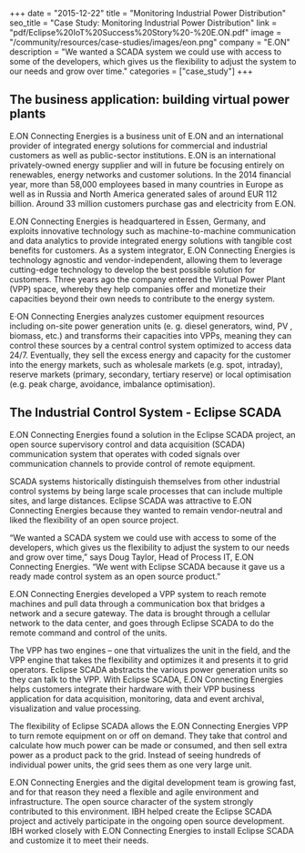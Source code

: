 +++
date = "2015-12-22"
title = "Monitoring Industrial Power Distribution"
seo_title = "Case Study: Monitoring Industrial Power Distribution"
link = "pdf/Eclipse%20IoT%20Success%20Story%20-%20E.ON.pdf"
image = "/community/resources/case-studies/images/eon.png"
company = "E.ON"
description = "We wanted a SCADA system we could use with access to some of the developers, which gives us the  flexibility to adjust the system to our needs and grow over time."
categories = ["case_study"]
+++

## The business application: building virtual power plants

E.ON Connecting Energies is a business unit of E.ON and an international provider of integrated energy solutions for commercial and industrial customers as well as public-sector  institutions.  E.ON  is  an  international  privately-owned  energy  supplier  and  will  in  future  be  focusing  entirely  on  renewables,  energy  networks  and  customer solutions. In the 2014 financial year, more than 58,000 employees based in many countries in Europe as well as in Russia and North America generated sales of around EUR 112 billion. Around 33 million customers purchase gas and electricity from E.ON. 

E.ON  Connecting  Energies  is  headquartered  in  Essen,  Germany,  and  exploits  innovative  technology  such  as  machine-to-machine communication and data analytics to  provide  integrated  energy  solutions  with  tangible  cost  benefits  for  customers.  As  a  system  integrator, E.ON  Connecting  Energies  is  technology  agnostic  and  vendor-independent, allowing them to leverage cutting-edge  technology  to  develop  the  best  possible  solution  for  customers.  Three  years  ago  the  company  entered  the  Virtual  Power  Plant  (VPP)  space,  whereby  they  help  companies offer and monetize their capacities beyond their own needs to contribute to the energy system. 

E·ON Connecting Energies analyzes customer equipment resources including on-site power generation units (e. g. diesel generators, wind, PV , biomass, etc.) and transforms their  capacities  into  VPPs,  meaning  they  can  control  these sources by a central control system optimized to access data 24/7. Eventually, they sell the excess energy and capacity for the customer into the energy markets, such  as  wholesale  markets  (e.g.  spot,  intraday),  reserve  markets  (primary,  secondary,  tertiary  reserve)  or  local  optimisation  (e.g.  peak  charge,  avoidance,  imbalance  optimisation).


## The Industrial Control System - Eclipse SCADA

E.ON Connecting Energies found a solution in the Eclipse SCADA project, an open source supervisory control and data acquisition (SCADA) communication system that operates with coded signals over communication channels to provide control of remote equipment. 

SCADA systems historically distinguish themselves from other industrial control systems by being large scale processes that can include multiple sites, and large distances. Eclipse SCADA was attractive to E.ON Connecting Energies because they wanted to remain vendor-neutral and liked the flexibility of an open source project.

“We wanted a SCADA system we could use with access to some of the developers, which gives us the flexibility to adjust the system to our needs and grow over time,” says Doug Taylor, Head of Process IT, E.ON Connecting Energies. “We went with Eclipse SCADA because it gave us a ready made control system as an open source product.”

E.ON Connecting Energies developed a VPP system to reach remote machines and pull data through a communication box that bridges a network and a secure gateway. The data is brought through a cellular network to the data center, and goes through Eclipse SCADA to do the remote command and control of the units.

The VPP has two engines – one that virtualizes the unit in the field, and the VPP engine that takes the flexibility and optimizes it and presents it to grid operators. Eclipse SCADA abstracts the various power generation units so they can talk to the VPP. With Eclipse SCADA, E.ON Connecting Energies helps customers integrate their hardware with their VPP business application for data acquisition, monitoring, data and event archival, visualization and value processing. 

The flexibility of Eclipse SCADA allows the E.ON Connecting Energies VPP to turn remote equipment on or off on demand. They take that control and calculate how much power can be made or consumed, and then sell extra power as a product pack to the grid. Instead of seeing hundreds of individual power units, the grid sees them as one very large unit. 

E.ON Connecting Energies and the digital development team is growing fast, and for that reason they need a flexible and agile environment and infrastructure. The open source character of the system strongly contributed to this environment. IBH helped create the Eclipse SCADA project and actively participate in the ongoing open source development. IBH worked closely with E.ON Connecting Energies to install Eclipse SCADA and customize it to meet their needs.

